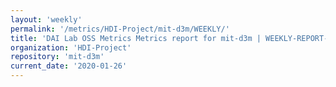 ```yaml
---
layout: 'weekly'
permalink: '/metrics/HDI-Project/mit-d3m/WEEKLY/'
title: 'DAI Lab OSS Metrics Metrics report for mit-d3m | WEEKLY-REPORT-2020-01-26'
organization: 'HDI-Project'
repository: 'mit-d3m'
current_date: '2020-01-26'
---
```

